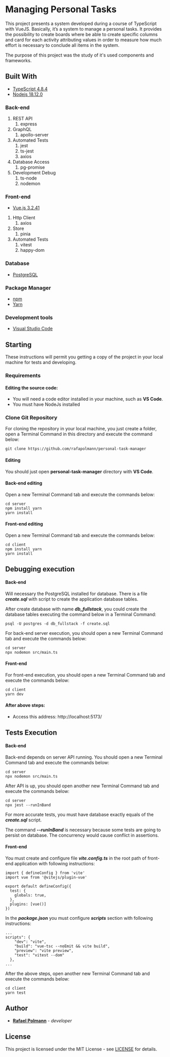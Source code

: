 # Managing Personal Tasks

This project presents a system developed during a course of TypeScript with VueJS.
Basically, it’s a system to manage a personal tasks. 
It provides the possibility to create boards where be able to create specific columns and card for each activity attributing values in order to measure how much effort is necessary to conclude all items in the system. 

The purpose of this project was the study of it's used components and frameworks.

## Built With
* [TypeScript 4.8.4](https://www.typescriptlang.org/)
* [Nodejs 18.12.0](https://nodejs.org/)

### Back-end
1. REST API
    1. express
2. GraphQL
    1. apollo-server
3. Automated Tests
    1. jest
    2. ts-jest
    3. axios
4. Database Access
    1. pg-promise
5. Development Debug
    1. ts-node
    2. nodemon

### Front-end
* [Vue.js 3.2.41](https://vuejs.org/)
1. Http Client
    1. axios
2. Store
    1. pinia
3. Automated Tests
    1. vitest
    2. happy-dom

### Database
* [PostgreSQL](https://www.postgresql.org/)

### Package Manager
* [npm](https://www.npmjs.com/)
* [Yarn](https://yarnpkg.com/)


### Development tools
* [Visual Studio Code](https://code.visualstudio.com/)

## Starting

These instructions will permit you getting a copy of the project in your local machine for tests and developing. 

### Requirements

#### Editing the source code:
* You will need a code editor installed in your machine, such as **VS Code**.
* You must have NodeJs installed

### Clone Git Repository

For cloning the repository in your local machine, you just create a folder, open a Terminal Command in this directory and execute the command below:

```
git clone https://github.com/rafapolmann/personal-task-manager
```

#### Editing
You should just open **personal-task-manager** directory with **VS Code**.

#### Back-end editing
Open a new Terminal Command tab and execute the commands below:

```
cd server
npm install yarn
yarn install
```
#### Front-end editing
Open a new Terminal Command tab and execute the commands below:

```
cd client
npm install yarn
yarn install
```

## Debugging execution

#### Back-end
Will necessary the PostgreSQL installed for database. There is a file ***create.sql*** with script to create the application database tables.

After create database with name ***db_fullstack***, you could create the database tables executing the command below in a Terminal Command:

```
psql -U postgres -d db_fullstack -f create.sql
```

For back-end server execution, you should open a new Terminal Command tab and execute the commands below: 

```
cd server
npx nodemon src/main.ts
```

#### Front-end
For front-end execution, you should open a new Terminal Command tab and execute the commands below: 

```
cd client
yarn dev
```

#### After above steps:
* Access this address: http://localhost:5173/

## Tests Execution

#### Back-end
Back-end depends on server API  running. You should open a new Terminal Command tab and execute the commands below:

```
cd server
npx nodemon src/main.ts
```

After API is up, you should open another new Terminal Command tab and execute the commands below:

```
cd server
npx jest --runInBand
```

For more accurate tests, you must have database exactly equals of the ***create.sql*** script. 

The command ***--runInBand*** is necessary because some tests are going to persist on database. The concurrency would cause conflict in assertions.

#### Front-end

You must create and configure file ***vite.config.ts*** in the root path of front-end application with following instructions:

```
import { defineConfig } from 'vite'
import vue from '@vitejs/plugin-vue'

export default defineConfig({
  test: {
    globals: true,
  },
  plugins: [vue()]
})
```

In the ***package.json*** you must configure ***scripts*** section with following instructions: 

```
...
scripts": {
    "dev": "vite",
    "build": "vue-tsc --noEmit && vite build",
    "preview": "vite preview",
    "test": "vitest --dom"
  },
...
```

After the above steps, open another new Terminal Command tab and execute the commands below:

```
cd client
yarn test
```

## Author

* [**Rafael Polmann**](https://github.com/rafapolmann) - *developer*

## License

This project is licensed under the MIT License - see [LICENSE](https://github.com/rafapolmann/personal-task-manager/blob/master/LICENSE) for details.
